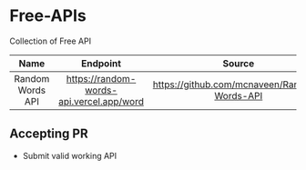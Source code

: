 # Free-APIs
Collection of Free API

**Name**|**Endpoint**|**Source**
:-----:|:-----:|:------:
| Random Words API   |  https://random-words-api.vercel.app/word  | https://github.com/mcnaveen/Random-Words-API |

## Accepting PR
- Submit valid working API
